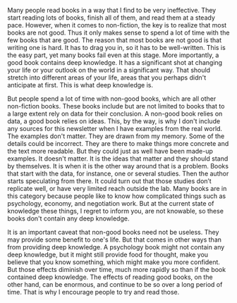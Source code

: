 Many people read books in a way that I find to be very ineffective. They start reading lots of books, finish all of them, and read them at a steady pace. However, when it comes to non-fiction, the key is to realize that most books are not good. Thus it only makes sense to spend a lot of time with the few books that are good. The reason that most books are not good is that writing one is hard. It has to drag you in, so it has to be well-written. This is the easy part, yet many books fail even at this stage. More importantly, a good book contains deep knowledge. It has a significant shot at changing your life or your outlook on the world in a significant way. That should stretch into different areas of your life, areas that you perhaps didn't anticipate at first. This is what deep knowledge is.

But people spend a lot of time with non-good books, which are all other non-fiction books. These books include but are not limited to books that to a large extent rely on data for their conclusion. A non-good book relies on data, a good book relies on ideas. This, by the way, is why I don't include any sources for this newsletter when I have examples from the real world. The examples don't matter. They are drawn from my memory. Some of the details could be incorrect. They are there to make things more concrete and the text more readable. But they could just as well have been made-up examples. It doesn't matter. It is the ideas that matter and they should stand by themselves. It is when it is the other way around that is a problem. Books that start with the data, for instance, one or several studies. Then the author starts speculating from there. It could turn out that those studies don’t replicate well, or have very limited reach outside the lab. Many books are in this category because people like to know how complicated things such as psychology, economy, and negotiation work. But at the current state of knowledge these things, I regret to inform you, are not knowable, so these books don't contain any deep knowledge.

It is an important caveat that non-good books need not be useless. They may provide some benefit to one's life. But that comes in other ways than from providing deep knowledge. A psychology book might not contain any deep knowledge, but it might still provide food for thought, make you believe that you know something, which might make you more confident. But those effects diminish over time, much more rapidly so than if the book contained deep knowledge. The effects of reading good books, on the other hand, can be enormous, and continue to be so over a long period of time. That is why I encourage people to try and read those.
